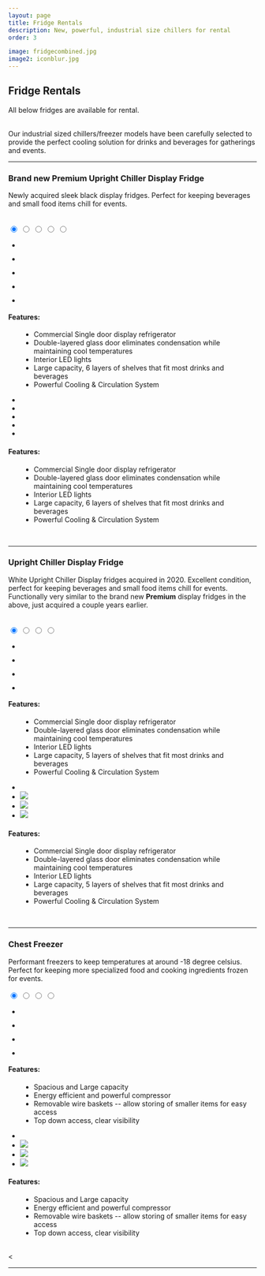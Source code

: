 ```yaml
---
layout: page
title: Fridge Rentals
description: New, powerful, industrial size chillers for rental
order: 3

image: fridgecombined.jpg
image2: iconblur.jpg
---
```


<section>
<h2>Fridge Rentals</h2>
All below fridges are available for rental. <br /><br />

Our industrial sized chillers/freezer models have been carefully selected to provide the perfect cooling solution for drinks and beverages for gatherings and events. 

<section>
<hr />
<h3><b>Brand new</b> Premium Upright Chiller Display Fridge</h3>
Newly acquired sleek black display fridges. Perfect for keeping beverages and small food items chill for events.
<br/>
<br/>
<br/>
    <div class="container3">
        <div class="carousel3">
            <input type="radio" name="slides2" checked="checked" id="slide-31">
            <input type="radio" name="slides2" id="slide-32">
            <input type="radio" name="slides2" id="slide-33">
            <input type="radio" name="slides2" id="slide-34">
            <input type="radio" name="slides2" id="slide-35">
            <ul class="carousel3__slides">
                <li class="carousel3__slide">
                    <figure>
                        <div>
                            <img src="assets/images/newfridge1.jpg" alt="">
                        </div>
                    </figure>
                </li>
                <li class="carousel3__slide">
                    <figure>
                        <div>
                            <img src="assets/images/newfridge2.jpg" alt="">
                        </div>
                    </figure>
                </li>
                <li class="carousel3__slide">
                    <figure>
                        <div>
                            <img src="assets/images/newfridge3.jpg" alt="">
                        </div>
                    </figure>
                </li>
                <li class="carousel3__slide">
                    <figure>
                        <div>
                            <img src="assets/images/newfridge4.jpg" alt="">
                        </div>
                    </figure>
                </li>
                <li class="carousel3__slide">
                    <figure>
                        <div>
                            <img src="assets/images/newfridge5.jpg" alt="">
                        </div>
                    </figure>
                </li>
            </ul> 
			<span class="carousel3__words">
			<h4>Features:</h4>
			<ul>
				<li style="margin-left: 2em">Commercial Single door display refrigerator</li>
				<li style="margin-left: 2em">Double-layered glass door eliminates condensation while maintaining cool temperatures</li>
				<li style="margin-left: 2em">Interior LED lights</li>
				<li style="margin-left: 2em">Large capacity, 6 layers of shelves that fit most drinks and beverages</li>
				<li style="margin-left: 2em">Powerful Cooling & Circulation System</li>
			</ul>
			</span>
            <ul class="carousel3__thumbnails">
                <li>
                    <label style="margin: 0" for="slide-31"><img src="assets/images/newfridge1.jpg" alt=""></label>
                </li>
                <li>
                    <label style="margin: 0" for="slide-32"><img src="assets/images/newfridge2.jpg" alt=""></label>
                </li>
                <li>
                    <label style="margin: 0" for="slide-33"><img src="assets/images/newfridge3.jpg" alt=""></label>
                </li>
                <li>
                    <label style="margin: 0" for="slide-34"><img src="assets/images/newfridge4.jpg" alt=""></label>
                </li>
                <li>
                    <label style="margin: 0" for="slide-35"><img src="assets/images/newfridge5.jpg" alt=""></label>
                </li>
            </ul>
        </div>
    </div>
<span class="carousel3__outside_words">
<h4>Features:</h4>
<ul>
	<li style="margin-left: 2em">Commercial Single door display refrigerator</li>
	<li style="margin-left: 2em">Double-layered glass door eliminates condensation while maintaining cool temperatures</li>
	<li style="margin-left: 2em">Interior LED lights</li>
	<li style="margin-left: 2em">Large capacity, 6 layers of shelves that fit most drinks and beverages</li>
	<li style="margin-left: 2em">Powerful Cooling & Circulation System</li>
</ul>
</span>

<br />
</section> 

<section>
<hr />

<h3>Upright Chiller Display Fridge</h3>
White Upright Chiller Display fridges acquired in 2020. Excellent condition, perfect for keeping beverages and small food items chill for events.
<br/>
Functionally very similar to the brand new <b>Premium</b> display fridges in the above, just acquired a couple years earlier.
<br/>
<br/>
<br/>
    <div class="container">
        <div class="carousel">
            <input type="radio" name="slides" checked="checked" id="slide-1">
            <input type="radio" name="slides" id="slide-2">
            <input type="radio" name="slides" id="slide-3">
            <input type="radio" name="slides" id="slide-4">
            <ul class="carousel__slides">
                <li class="carousel__slide">
                    <figure>
                        <div>
                            <img src="assets/images/oldfridge1.webp" alt="">
                        </div>
                    </figure>
                </li>
                <li class="carousel__slide">
                    <figure>
                        <div>
                            <img src="assets/images/oldfridge2.webp" alt="">
                        </div>
                    </figure>
                </li>
                <li class="carousel__slide">
                    <figure>
                        <div>
                            <img src="assets/images/oldfridge3.webp" alt="">
                        </div>
                    </figure>
                </li>
                <li class="carousel__slide">
                    <figure>
                        <div>
                            <img src="assets/images/oldfridge4.webp" alt="">
                        </div>
                    </figure>
                </li>
            </ul> 
			<span class="carousel__words">
			<h4>Features:</h4>
			<ul>
				<li style="margin-left: 2em">Commercial Single door display refrigerator</li>
				<li style="margin-left: 2em">Double-layered glass door eliminates condensation while maintaining cool temperatures</li>
				<li style="margin-left: 2em">Interior LED lights</li>
				<li style="margin-left: 2em">Large capacity, 5 layers of shelves that fit most drinks and beverages</li>
				<li style="margin-left: 2em">Powerful Cooling & Circulation System</li>
			</ul>
			</span>
            <ul class="carousel__thumbnails">
                <li>
                    <label style="margin: 0" for="slide-1"><img src="assets/images/oldfridge1.webp" alt=""></label>
                </li>
                <li>
                    <label style="margin: 0" for="slide-2"><img src="assets/images/oldfridge2.webp"></label>
                </li>
                <li>
                    <label style="margin: 0" for="slide-3"><img src="assets/images/oldfridge3.webp"></label>
                </li>
                <li>
                    <label style="margin: 0" for="slide-4"><img src="assets/images/oldfridge4.webp"></label>
                </li>
            </ul>
        </div>
    </div>
<span class="carousel__outside_words">
<h4>Features:</h4>
<ul>
	<li style="margin-left: 2em">Commercial Single door display refrigerator</li>
	<li style="margin-left: 2em">Double-layered glass door eliminates condensation while maintaining cool temperatures</li>
	<li style="margin-left: 2em">Interior LED lights</li>
	<li style="margin-left: 2em">Large capacity, 5 layers of shelves that fit most drinks and beverages</li>
	<li style="margin-left: 2em">Powerful Cooling & Circulation System</li>
</ul>
<br />
</span>
</section> 

<section>
<hr />
<h3>Chest Freezer</h3>
Performant freezers to keep temperatures at around -18 degree celsius. Perfect for keeping more specialized food and cooking ingredients frozen for events.
<br/>
<br/>
    <div class="container">
        <div class="carousel">
            <input type="radio" name="slides4" checked="checked" id="slide-41">
            <input type="radio" name="slides4" id="slide-42">
            <input type="radio" name="slides4" id="slide-43">
            <input type="radio" name="slides4" id="slide-44">
            <ul class="carousel__slides">
                <li class="carousel__slide">
                    <figure>
                        <div>
                            <img src="assets/images/newfreezer1.jpg" alt="">
                        </div>
                    </figure>
                </li>
                <li class="carousel__slide">
                    <figure>
                        <div>
                            <img src="assets/images/newfreezer2.jpg" alt="">
                        </div>
                    </figure>
                </li>
                <li class="carousel__slide">
                    <figure>
                        <div>
                            <img src="assets/images/chest1.jpg" alt="">
                        </div>
                    </figure>
                </li>
                <li class="carousel__slide">
                    <figure>
                        <div>
                            <img src="assets/images/chest2.jpg" alt="">
                        </div>
                    </figure>
                </li>
            </ul> 
			<span class="carousel__words">
			<h4>Features:</h4>
			<ul>
				<li style="margin-left: 2em">Spacious and Large capacity</li>
				<li style="margin-left: 2em">Energy efficient and powerful compressor</li>
				<li style="margin-left: 2em">Removable wire baskets -- allow storing of smaller items for easy access</li>
				<li style="margin-left: 2em">Top down access, clear visibility</li>
			</ul>
			</span>
            <ul class="carousel__thumbnails">
                <li>
                    <label style="margin: 0" for="slide-41"><img src="assets/images/newfreezer1.jpg" alt=""></label>
                </li>
                <li>
                    <label style="margin: 0" for="slide-42"><img src="assets/images/newfreezer2.jpg"></label>
                </li>
                <li>
                    <label style="margin: 0" for="slide-43"><img src="assets/images/chest1.jpg"></label>
                </li>
                <li>
                    <label style="margin: 0" for="slide-44"><img src="assets/images/chest2.jpg"></label>
                </li>
            </ul>
        </div>
    </div>
<span class="carousel__outside_words">
<h4>Features:</h4>
<ul>
	<li style="margin-left: 2em">Spacious and Large capacity</li>
	<li style="margin-left: 2em">Energy efficient and powerful compressor</li>
	<li style="margin-left: 2em">Removable wire baskets -- allow storing of smaller items for easy access</li>
	<li style="margin-left: 2em">Top down access, clear visibility</li>
</ul>
<br />
</span>
<
<hr />
</section>